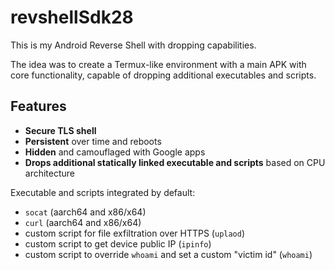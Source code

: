 # revshellSdk28
This is my Android Reverse Shell with dropping capabilities.

The idea was to create a Termux-like environment with a main APK with core functionality, capable of dropping additional executables and scripts.

## Features
- **Secure TLS shell**
- **Persistent** over time and reboots
- **Hidden** and camouflaged with Google apps
- **Drops additional statically linked executable and scripts** based on CPU architecture

Executable and scripts integrated by default:
- `socat` (aarch64 and x86/x64)
- `curl` (aarch64 and x86/x64)
- custom script for file exfiltration over HTTPS (`uplaod`)
- custom script to get device public IP (`ipinfo`)
- custom script to override `whoami` and set a custom "victim id" (`whoami`)
